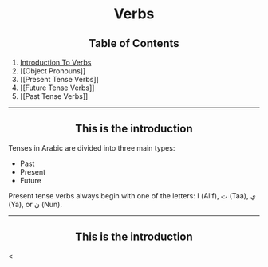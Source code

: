 <h1 style="text-align:center">Verbs</h1>

<h2 style="text-align:center">Table of Contents</h2>

1. [Introduction To Verbs](#introduction)
2. [[Object Pronouns]]
3. [[Present Tense Verbs]]
4. [[Future Tense Verbs]]
5. [[Past Tense Verbs]]

<hr>

<h2 style="text-align:center">This is the introduction<a name="introduction"></a></h2>

Tenses in Arabic are divided into three main types:
- Past
- Present
- Future

Present tense verbs always begin with one of the letters: ا (Alif), ت (Taa), ي (Ya), or ن (Nun).

<hr>

<h2 style="text-align:center">This is the introduction<a name="introduction"></a></h2>

<